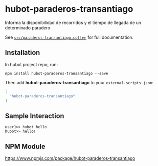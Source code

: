 # hubot-paraderos-transantiago

Informa la disponibilidad de recorridos y el tiempo de llegada de un determinado paradero

See [`src/paraderos-transantiago.coffee`](src/paraderos-transantiago.coffee) for full documentation.

## Installation

In hubot project repo, run:

`npm install hubot-paraderos-transantiago --save`

Then add **hubot-paraderos-transantiago** to your `external-scripts.json`:

```json
[
  "hubot-paraderos-transantiago"
]
```

## Sample Interaction

```
user1>> hubot hello
hubot>> hello!
```

## NPM Module

https://www.npmjs.com/package/hubot-paraderos-transantiago
